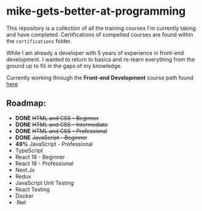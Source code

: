 # mike-gets-better-at-programming

This repository is a collection of all the training courses I'm currently taking and have completed.
Certifications of compelted courses are found within the `certifications` folder.

While I am already a developer with 5 years of experience in front-end development.
I wanted to return to basics and re-learn everything from the ground up to fill in the gaps of my knowledge.

Currently working through the **Front-end Development** course path found [here](https://codewithmosh.com/p/front-end)

## Roadmap:

- **DONE** ~~HTML and CSS - Beginner~~
- **DONE** ~~HTML and CSS - Intermediate~~
- **DONE** ~~HTML and CSS - Professional~~
- **DONE** ~~JavaScript - Beginner~~
- **49%** JavaScript - Professional
- TypeScript
- React 18 - Beginner
- React 18 - Professional
- Next.Js
- Redux
- JavaScript Unit Testing
- React Testing
- Docker
- .Net
